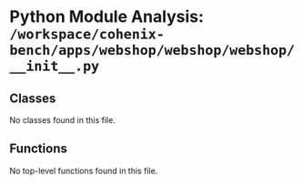 # Python Module Analysis: `/workspace/cohenix-bench/apps/webshop/webshop/webshop/__init__.py`

## Classes

No classes found in this file.


## Functions

No top-level functions found in this file.
